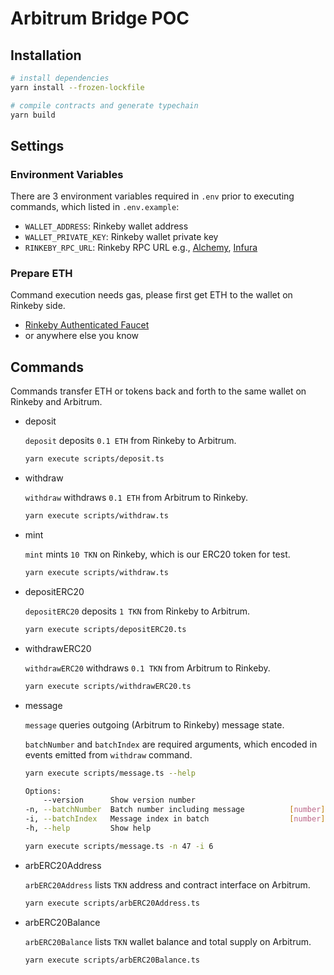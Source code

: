 # Arbitrum Bridge POC

## Installation

```sh
# install dependencies
yarn install --frozen-lockfile

# compile contracts and generate typechain
yarn build
```

## Settings

### Environment Variables

There are 3 environment variables required in `.env` prior to executing commands, which listed in `.env.example`:

- `WALLET_ADDRESS`: Rinkeby wallet address
- `WALLET_PRIVATE_KEY`: Rinkeby wallet private key
- `RINKEBY_RPC_URL`: Rinkeby RPC URL e.g., [Alchemy](https://www.alchemy.com/), [Infura](https://infura.io/)

### Prepare ETH

Command execution needs gas, please first get ETH to the wallet on Rinkeby  side.

- [Rinkeby Authenticated Faucet](https://faucet.rinkeby.io/)
- or anywhere else you know

## Commands

Commands transfer ETH or tokens back and forth to the same wallet on Rinkeby and Arbitrum.

- deposit

    `deposit` deposits `0.1 ETH` from Rinkeby to Arbitrum.

    ```sh
    yarn execute scripts/deposit.ts
    ```

- withdraw

    `withdraw` withdraws `0.1 ETH` from Arbitrum to Rinkeby.

    ```sh
    yarn execute scripts/withdraw.ts
    ```

- mint

    `mint` mints `10 TKN` on Rinkeby, which is our ERC20 token for test.

    ```sh
    yarn execute scripts/withdraw.ts 
    ```

- depositERC20

    `depositERC20` deposits `1 TKN` from Rinkeby to Arbitrum.

    ```sh
    yarn execute scripts/depositERC20.ts
    ```

- withdrawERC20

    `withdrawERC20` withdraws `0.1 TKN` from Arbitrum to Rinkeby.

    ```sh
    yarn execute scripts/withdrawERC20.ts
    ```

- message

    `message` queries outgoing (Arbitrum to Rinkeby) message state.

    `batchNumber` and `batchIndex` are required arguments, which encoded in events emitted from `withdraw` command.

    ```sh
    yarn execute scripts/message.ts --help

    Options:
        --version      Show version number                               [boolean]
    -n, --batchNumber  Batch number including message          [number] [required]
    -i, --batchIndex   Message index in batch                  [number] [required]
    -h, --help         Show help                                         [boolean]

    yarn execute scripts/message.ts -n 47 -i 6
    ```

- arbERC20Address

    `arbERC20Address` lists `TKN` address and contract interface on Arbitrum.

    ```sh
    yarn execute scripts/arbERC20Address.ts
    ```

- arbERC20Balance

    `arbERC20Balance` lists `TKN` wallet balance and total supply on Arbitrum.

    ```sh
    yarn execute scripts/arbERC20Balance.ts 
    ```
